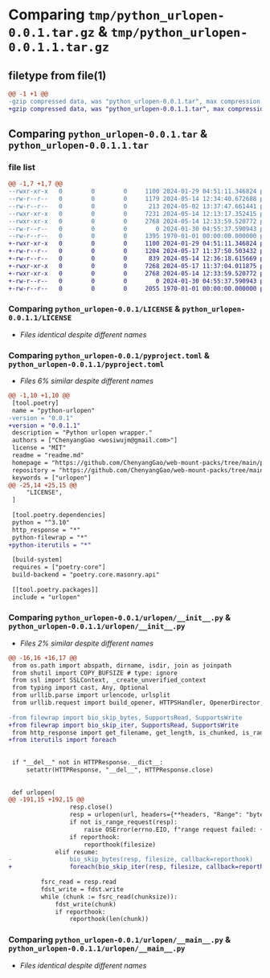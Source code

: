 # Comparing `tmp/python_urlopen-0.0.1.tar.gz` & `tmp/python_urlopen-0.0.1.1.tar.gz`

## filetype from file(1)

```diff
@@ -1 +1 @@
-gzip compressed data, was "python_urlopen-0.0.1.tar", max compression
+gzip compressed data, was "python_urlopen-0.0.1.1.tar", max compression
```

## Comparing `python_urlopen-0.0.1.tar` & `python_urlopen-0.0.1.1.tar`

### file list

```diff
@@ -1,7 +1,7 @@
--rwxr-xr-x   0        0        0     1100 2024-01-29 04:51:11.346824 python_urlopen-0.0.1/LICENSE
--rw-r--r--   0        0        0     1179 2024-05-14 12:34:40.672688 python_urlopen-0.0.1/pyproject.toml
--rw-r--r--   0        0        0      213 2024-05-02 13:37:47.661441 python_urlopen-0.0.1/readme.md
--rwxr-xr-x   0        0        0     7231 2024-05-14 12:13:17.352415 python_urlopen-0.0.1/urlopen/__init__.py
--rwxr-xr-x   0        0        0     2768 2024-05-14 12:33:59.520772 python_urlopen-0.0.1/urlopen/__main__.py
--rw-r--r--   0        0        0        0 2024-01-30 04:55:37.590943 python_urlopen-0.0.1/urlopen/py.typed
--rw-r--r--   0        0        0     1395 1970-01-01 00:00:00.000000 python_urlopen-0.0.1/PKG-INFO
+-rwxr-xr-x   0        0        0     1100 2024-01-29 04:51:11.346824 python_urlopen-0.0.1.1/LICENSE
+-rw-r--r--   0        0        0     1204 2024-05-17 11:37:50.503432 python_urlopen-0.0.1.1/pyproject.toml
+-rw-r--r--   0        0        0      839 2024-05-14 12:36:18.615669 python_urlopen-0.0.1.1/readme.md
+-rwxr-xr-x   0        0        0     7268 2024-05-17 11:37:04.011875 python_urlopen-0.0.1.1/urlopen/__init__.py
+-rwxr-xr-x   0        0        0     2768 2024-05-14 12:33:59.520772 python_urlopen-0.0.1.1/urlopen/__main__.py
+-rw-r--r--   0        0        0        0 2024-01-30 04:55:37.590943 python_urlopen-0.0.1.1/urlopen/py.typed
+-rw-r--r--   0        0        0     2055 1970-01-01 00:00:00.000000 python_urlopen-0.0.1.1/PKG-INFO
```

### Comparing `python_urlopen-0.0.1/LICENSE` & `python_urlopen-0.0.1.1/LICENSE`

 * *Files identical despite different names*

### Comparing `python_urlopen-0.0.1/pyproject.toml` & `python_urlopen-0.0.1.1/pyproject.toml`

 * *Files 6% similar despite different names*

```diff
@@ -1,10 +1,10 @@
 [tool.poetry]
 name = "python-urlopen"
-version = "0.0.1"
+version = "0.0.1.1"
 description = "Python urlopen wrapper."
 authors = ["ChenyangGao <wosiwujm@gmail.com>"]
 license = "MIT"
 readme = "readme.md"
 homepage = "https://github.com/ChenyangGao/web-mount-packs/tree/main/python-module/python-urlopen"
 repository = "https://github.com/ChenyangGao/web-mount-packs/tree/main/python-module/python-urlopen"
 keywords = ["urlopen"]
@@ -25,14 +25,15 @@
     "LICENSE",
 ]
 
 [tool.poetry.dependencies]
 python = "^3.10"
 http_response = "*"
 python-filewrap = "*"
+python-iterutils = "*"
 
 [build-system]
 requires = ["poetry-core"]
 build-backend = "poetry.core.masonry.api"
 
 [[tool.poetry.packages]]
 include = "urlopen"
```

### Comparing `python_urlopen-0.0.1/urlopen/__init__.py` & `python_urlopen-0.0.1.1/urlopen/__init__.py`

 * *Files 2% similar despite different names*

```diff
@@ -16,16 +16,17 @@
 from os.path import abspath, dirname, isdir, join as joinpath
 from shutil import COPY_BUFSIZE # type: ignore
 from ssl import SSLContext, _create_unverified_context
 from typing import cast, Any, Optional
 from urllib.parse import urlencode, urlsplit
 from urllib.request import build_opener, HTTPSHandler, OpenerDirector, Request
 
-from filewrap import bio_skip_bytes, SupportsRead, SupportsWrite
+from filewrap import bio_skip_iter, SupportsRead, SupportsWrite
 from http_response import get_filename, get_length, is_chunked, is_range_request
+from iterutils import foreach
 
 
 if "__del__" not in HTTPResponse.__dict__:
     setattr(HTTPResponse, "__del__", HTTPResponse.close)
 
 
 def urlopen(
@@ -191,15 +192,15 @@
                 resp.close()
                 resp = urlopen(url, headers={**headers, "Range": "bytes=%d-" % filesize}, **urlopen_kwargs)
                 if not is_range_request(resp):
                     raise OSError(errno.EIO, f"range request failed: {url!r}")
                 if reporthook:
                     reporthook(filesize)
             elif resume:
-                bio_skip_bytes(resp, filesize, callback=reporthook)
+                foreach(bio_skip_iter(resp, filesize, callback=reporthook))
 
         fsrc_read = resp.read 
         fdst_write = fdst.write
         while (chunk := fsrc_read(chunksize)):
             fdst_write(chunk)
             if reporthook:
                 reporthook(len(chunk))
```

### Comparing `python_urlopen-0.0.1/urlopen/__main__.py` & `python_urlopen-0.0.1.1/urlopen/__main__.py`

 * *Files identical despite different names*


